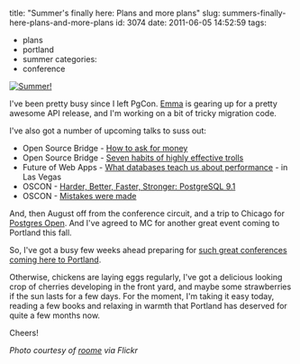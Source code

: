 title: "Summer's finally here: Plans and more plans"
slug: summers-finally-here-plans-and-more-plans
id: 3074
date: 2011-06-05 14:52:59
tags: 
- plans
- portland
- summer
categories: 
- conference

[![](http://www.chesnok.com/daily/wp-content/uploads/2011/06/4748281240_e4358e04b8-300x161.jpg "Summer!")](http://www.flickr.com/photos/roome/4748281240)

I've been pretty busy since I left PgCon. [Emma](http://tech.myemma.com) is gearing up for a pretty awesome API release, and I'm working on a bit of tricky migration code.

I've also got a number of upcoming talks to suss out: 

*   Open Source Bridge - [How to ask for money](http://opensourcebridge.org/sessions/530)
*   Open Source Bridge - [Seven habits of highly effective trolls](http://opensourcebridge.org/sessions/583)
*   Future of Web Apps - [What databases teach us about performance](http://futureofwebapps.com/las-vegas-2011/schedule/) - in Las Vegas
*   OSCON - [Harder, Better, Faster, Stronger: PostgreSQL 9.1](http://www.oscon.com/oscon2011/public/schedule/detail/19275)
*   OSCON - [Mistakes were made](http://www.oscon.com/oscon2011/public/schedule/detail/18777)

And, then August off from the conference circuit, and a trip to Chicago for [Postgres Open](http://postgresopen.org). And I've agreed to MC for another great event coming to Portland this fall.  

So, I've got a busy few weeks ahead preparing for [such great conferences coming here to Portland](http://www.chesnok.com/daily/2011/02/15/this-year-is-so-nuts-for-having-conferences-in-portland-or/).

Otherwise, chickens are laying eggs regularly, I've got a delicious looking crop of cherries developing in the front yard, and maybe some strawberries if the sun lasts for a few days. For the moment, I'm taking it easy today, reading a few books and relaxing in warmth that Portland has deserved for quite a few months now.

Cheers!

_Photo courtesy of [roome](http://www.flickr.com/photos/roome/4748281240) via Flickr_
